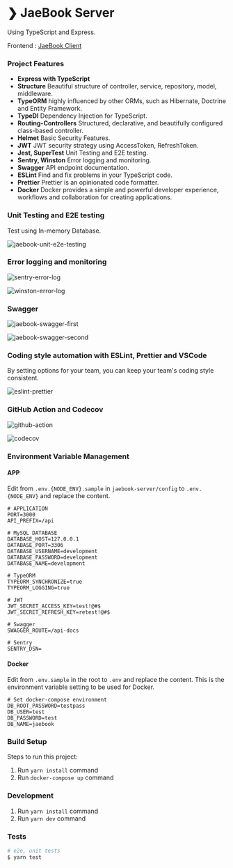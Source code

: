 # ❯ JaeBook Server

Using TypeScript and Express.

Frontend : [JaeBook Client](https://github.com/JHyeok/jaebook-client)

### Project Features

- **Express with TypeScript**
- **Structure** Beautiful structure of controller, service, repository, model, middleware.
- **TypeORM** highly influenced by other ORMs, such as Hibernate, Doctrine and Entity Framework.
- **TypeDI** Dependency Injection for TypeScript.
- **Routing-Controllers** Structured, declarative, and beautifully configured class-based controller.
- **Helmet** Basic Security Features.
- **JWT** JWT security strategy using AccessToken, RefreshToken.
- **Jest, SuperTest** Unit Testing and E2E testing.
- **Sentry, Winston** Error logging and monitoring.
- **Swagger** API endpoint documentation.
- **ESLint** Find and fix problems in your TypeScript code.
- **Prettier** Prettier is an opinionated code formatter.
- **Docker** Docker provides a simple and powerful developer experience, workflows and collaboration for creating applications.

### Unit Testing and E2E testing

Test using In-memory Database.

![jaebook-unit-e2e-testing](./readme/jaebook-unit-e2e-testing.gif)

### Error logging and monitoring

![sentry-error-log](./readme/sentry-error-log.png)

![winston-error-log](./readme/winston-error-log.png)

### Swagger

![jaebook-swagger-first](./readme/jaebook-swagger-first.png)

![jaebook-swagger-second](./readme/jaebook-swagger-second.png)

### Coding style automation with ESLint, Prettier and VSCode

By setting options for your team, you can keep your team's coding style consistent.

![eslint-prettier](./readme/eslint-prettier.gif)

### GitHub Action and Codecov

![github-action](./readme/github-action.png)

![codecov](./readme/codecov.png)

### Environment Variable Management

#### APP

Edit from `.env.{NODE_ENV}.sample` in `jaebook-server/config` to `.env.{NODE_ENV}` and replace the content.

```env
# APPLICATION
PORT=3000
API_PREFIX=/api

# MySQL DATABASE
DATABASE_HOST=127.0.0.1
DATABASE_PORT=3306
DATABASE_USERNAME=development
DATABASE_PASSWORD=development
DATABASE_NAME=development

# TypeORM
TYPEORM_SYNCHRONIZE=true
TYPEORM_LOGGING=true

# JWT
JWT_SECRET_ACCESS_KEY=test!@#$
JWT_SECRET_REFRESH_KEY=retest!@#$

# Swagger
SWAGGER_ROUTE=/api-docs

# Sentry
SENTRY_DSN=
```

#### Docker

Edit from `.env.sample` in the root to `.env` and replace the content.
This is the environment variable setting to be used for Docker.

```
# Set docker-compose environment
DB_ROOT_PASSWORD=testpass
DB_USER=test
DB_PASSWORD=test
DB_NAME=jaebook
```

### Build Setup

Steps to run this project:

1. Run `yarn install` command
2. Run `docker-compose up` command

### Development

1. Run `yarn install` command
2. Run `yarn dev` command

### Tests

```sh
# e2e, unit tests
$ yarn test
```